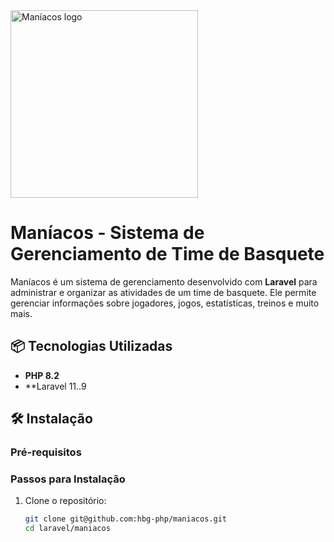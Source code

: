 <img src="https://raw.githubusercontent.com/hbg-php/maniacos/master/resources/images/Logo.png" alt="Maníacos logo" height="300">

# Maníacos - Sistema de Gerenciamento de Time de Basquete

Maníacos é um sistema de gerenciamento desenvolvido com **Laravel** para administrar e organizar as atividades de um time de basquete. Ele permite gerenciar informações sobre jogadores, jogos, estatísticas, treinos e muito mais.

## 📦 Tecnologias Utilizadas

- **PHP 8.2**
- **Laravel 11..9

## 🛠️ Instalação

### Pré-requisitos

### Passos para Instalação

1. Clone o repositório:

   ```bash
   git clone git@github.com:hbg-php/maniacos.git
   cd laravel/maniacos
